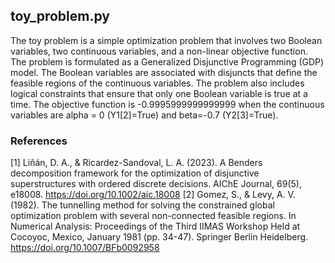 ## toy_problem.py

The toy problem is a simple optimization problem that involves two Boolean variables, two continuous variables, and a non-linear objective function. 
The problem is formulated as a Generalized Disjunctive Programming (GDP) model. 
The Boolean variables are associated with disjuncts that define the feasible regions of the continuous variables. 
The problem also includes logical constraints that ensure that only one Boolean variable is true at a time.
The objective function is -0.9995999999999999 when the continuous variables are alpha = 0 (Y1[2]=True) and beta=-0.7 (Y2[3]=True).

### References
[1] Liñán, D. A., & Ricardez-Sandoval, L. A. (2023). A Benders decomposition framework for the optimization of disjunctive superstructures with ordered discrete decisions. AIChE Journal, 69(5), e18008. https://doi.org/10.1002/aic.18008
[2] Gomez, S., & Levy, A. V. (1982). The tunnelling method for solving the constrained global optimization problem with several non-connected feasible regions. In Numerical Analysis: Proceedings of the Third IIMAS Workshop Held at Cocoyoc, Mexico, January 1981 (pp. 34-47). Springer Berlin Heidelberg. https://doi.org/10.1007/BFb0092958
